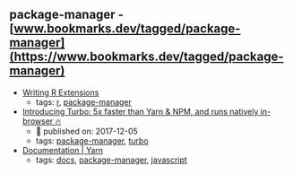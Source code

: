package-manager - [www.bookmarks.dev/tagged/package-manager](https://www.bookmarks.dev/tagged/package-manager)
---
* [Writing R Extensions](https://cran.r-project.org/doc/manuals/r-release/R-exts.html)
    * tags: [r](../tagged/r.md), [package-manager](../tagged/package-manager.md)
* [Introducing Turbo: 5x faster than Yarn & NPM, and runs natively in-browser 🔥](https://medium.com/@ericsimons/introducing-turbo-5x-faster-than-yarn-npm-and-runs-natively-in-browser-cc2c39715403)
    * :calendar: published on: 2017-12-05
    * tags: [package-manager](../tagged/package-manager.md), [turbo](../tagged/turbo.md)
* [Documentation | Yarn](https://yarnpkg.com/en/docs)
    * tags: [docs](../tagged/docs.md), [package-manager](../tagged/package-manager.md), [javascript](../tagged/javascript.md)
